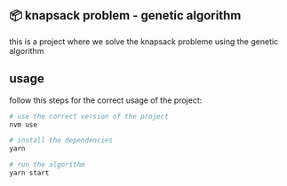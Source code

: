 ## 📦 knapsack problem - genetic algorithm

this is a project where we solve the knapsack probleme using the genetic algorithm

## usage

follow this steps for the correct usage of the project:

```bash
# use the correct version of the project
nvm use

# install the dependencies
yarn

# run the algorithm
yarn start
```
